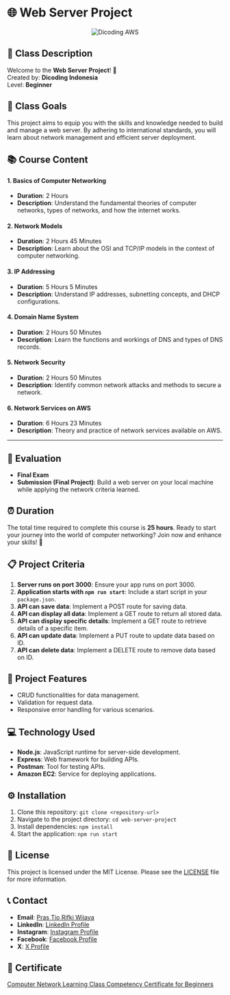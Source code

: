 # 🌐 Web Server Project

<div align="center">
  <img src="https://user-images.githubusercontent.com/95717485/225231893-e59de44d-0d3e-4e79-971b-a4d494565a74.png" alt="Dicoding AWS">
</div>

## 🎯 Class Description

Welcome to the **Web Server Project**! 🚀  
Created by: **Dicoding Indonesia**  
Level: **Beginner**

## 🚀 Class Goals
This project aims to equip you with the skills and knowledge needed to build and manage a web server. By adhering to international standards, you will learn about network management and efficient server deployment.

## 📚 Course Content

#### 1. **Basics of Computer Networking**  
   - **Duration**: 2 Hours  
   - **Description**: Understand the fundamental theories of computer networks, types of networks, and how the internet works.

#### 2. **Network Models**  
   - **Duration**: 2 Hours 45 Minutes  
   - **Description**: Learn about the OSI and TCP/IP models in the context of computer networking.

#### 3. **IP Addressing**  
   - **Duration**: 5 Hours 5 Minutes  
   - **Description**: Understand IP addresses, subnetting concepts, and DHCP configurations.

#### 4. **Domain Name System**  
   - **Duration**: 2 Hours 50 Minutes  
   - **Description**: Learn the functions and workings of DNS and types of DNS records.

#### 5. **Network Security**  
   - **Duration**: 2 Hours 50 Minutes  
   - **Description**: Identify common network attacks and methods to secure a network.

#### 6. **Network Services on AWS**  
   - **Duration**: 6 Hours 23 Minutes  
   - **Description**: Theory and practice of network services available on AWS.

---

## 🏁 Evaluation

- **Final Exam**
- **Submission (Final Project)**: Build a web server on your local machine while applying the network criteria learned.

## ⏰ Duration
The total time required to complete this course is **25 hours**. Ready to start your journey into the world of computer networking? Join now and enhance your skills! 🚀

## 📋 Project Criteria
1. **Server runs on port 3000**: Ensure your app runs on port 3000.
2. **Application starts with `npm run start`**: Include a start script in your `package.json`.
3. **API can save data**: Implement a POST route for saving data.
4. **API can display all data**: Implement a GET route to return all stored data.
5. **API can display specific details**: Implement a GET route to retrieve details of a specific item.
6. **API can update data**: Implement a PUT route to update data based on ID.
7. **API can delete data**: Implement a DELETE route to remove data based on ID.

## 🌟 Project Features
- CRUD functionalities for data management.
- Validation for request data.
- Responsive error handling for various scenarios.

## 💻 Technology Used
- **Node.js**: JavaScript runtime for server-side development.
- **Express**: Web framework for building APIs.
- **Postman**: Tool for testing APIs.
- **Amazon EC2**: Service for deploying applications.

## ⚙️ Installation
1. Clone this repository: `git clone <repository-url>`
2. Navigate to the project directory: `cd web-server-project`
3. Install dependencies: `npm install`
4. Start the application: `npm run start`

## 📝 License
This project is licensed under the MIT License. Please see the [LICENSE](LICENSE) file for more information.

## 📞 Contact
- **Email**: [Pras Tio Rifki Wijaya](mailto:wijayaprsatio23@gmail.com)
- **LinkedIn**: [LinkedIn Profile](https://www.linkedin.com/in/prastio-rifki-wijaya-046166243/)
- **Instagram**: [Instagram Profile](https://www.instagram.com/prastio_rifky/)
- **Facebook**: [Facebook Profile](https://www.facebook.com/share/cCuvkvYLoTarWZMJ/?mibextid=qi2Omg)
- **X**: [X Profile](https://x.com/rifki_prastio)

## 📜 Certificate
[Computer Network Learning Class Competency Certificate for Beginners](https://www.dicoding.com/certificates/L4PQ5GVE7ZO1)